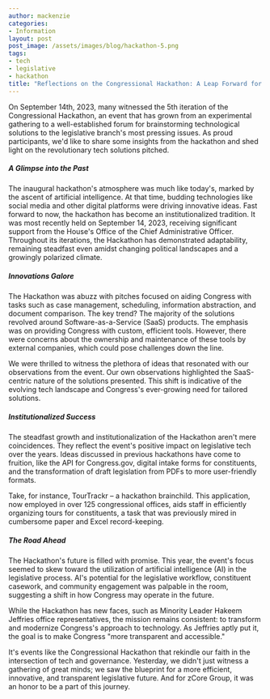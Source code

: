 ```yaml
---
author: mackenzie
categories:
- Information
layout: post
post_image: /assets/images/blog/hackathon-5.png
tags:
- tech
- legislative
- hackathon
title: "Reflections on the Congressional Hackathon: A Leap Forward for Legislative Tech"
---
```


On September 14th, 2023, many witnessed the 5th iteration of the Congressional Hackathon, an event that has grown from an experimental gathering to a well-established forum for brainstorming technological solutions to the legislative branch's most pressing issues. As proud participants, we'd like to share some insights from the hackathon and shed light on the revolutionary tech solutions pitched.

##### A Glimpse into the Past
The inaugural hackathon's atmosphere was much like today's, marked by the ascent of artificial intelligence. At that time, budding technologies like social media and other digital platforms were driving innovative ideas. Fast forward to now, the hackathon has become an institutionalized tradition. It was most recently held on September 14, 2023, receiving significant support from the House's Office of the Chief Administrative Officer. Throughout its iterations, the Hackathon has demonstrated adaptability, remaining steadfast even amidst changing political landscapes and a growingly polarized climate.

##### Innovations Galore
The Hackathon was abuzz with pitches focused on aiding Congress with tasks such as case management, scheduling, information abstraction, and document comparison. The key trend? The majority of the solutions revolved around Software-as-a-Service (SaaS) products. The emphasis was on providing Congress with custom, efficient tools. However, there were concerns about the ownership and maintenance of these tools by external companies, which could pose challenges down the line.

We were thrilled to witness the plethora of ideas that resonated with our observations from the event. Our own observations highlighted the SaaS-centric nature of the solutions presented. This shift is indicative of the evolving tech landscape and Congress's ever-growing need for tailored solutions.

##### Institutionalized Success
The steadfast growth and institutionalization of the Hackathon aren't mere coincidences. They reflect the event's positive impact on legislative tech over the years. Ideas discussed in previous hackathons have come to fruition, like the API for Congress.gov, digital intake forms for constituents, and the transformation of draft legislation from PDFs to more user-friendly formats.

Take, for instance, TourTrackr – a hackathon brainchild. This application, now employed in over 125 congressional offices, aids staff in efficiently organizing tours for constituents, a task that was previously mired in cumbersome paper and Excel record-keeping.

##### The Road Ahead
The Hackathon's future is filled with promise. This year, the event's focus seemed to skew toward the utilization of artificial intelligence (AI) in the legislative process. AI's potential for the legislative workflow, constituent casework, and community engagement was palpable in the room, suggesting a shift in how Congress may operate in the future.

While the Hackathon has new faces, such as Minority Leader Hakeem Jeffries office representatives, the mission remains consistent: to transform and modernize Congress's approach to technology. As Jeffries aptly put it, the goal is to make Congress "more transparent and accessible."

It's events like the Congressional Hackathon that rekindle our faith in the intersection of tech and governance. Yesterday, we didn't just witness a gathering of great minds; we saw the blueprint for a more efficient, innovative, and transparent legislative future. And for zCore Group, it was an honor to be a part of this journey.